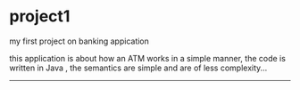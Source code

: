 # project1
my first project on banking appication

this application is about how an ATM works in a simple manner, 
the code is written in Java , 
the semantics are simple and are of less complexity...

------------------------------------------------------------------
